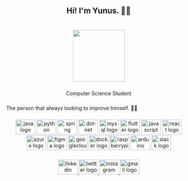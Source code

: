 <h2 align="center">Hi! I'm Yunus. 🙋‍♂️</h2>

###

<br clear="both">

<div align="center">
  <img height="141" src="https://media.giphy.com/media/kMdlyJ74u9khW/giphy.gif"  />
</div>

###

<p align="center">Computer Science Student</p>

###

<p align="left">The person that always looking to improve himself. 👨‍🍼</p>

###

<div align="center">
  <img src="https://cdn.jsdelivr.net/gh/devicons/devicon/icons/java/java-original.svg" height="40" width="53" alt="java logo"  />
  <img src="https://cdn.jsdelivr.net/gh/devicons/devicon/icons/python/python-original.svg" height="40" width="53" alt="python logo"  />
  <img src="https://cdn.jsdelivr.net/gh/devicons/devicon/icons/spring/spring-original.svg" height="40" width="53" alt="spring logo"  />
  <img src="https://cdn.jsdelivr.net/gh/devicons/devicon/icons/dot-net/dot-net-original.svg" height="40" width="53" alt="dot-net logo"  />
  <img src="https://cdn.jsdelivr.net/gh/devicons/devicon/icons/mysql/mysql-original.svg" height="40" width="53" alt="mysql logo"  />
  <img src="https://cdn.jsdelivr.net/gh/devicons/devicon/icons/flutter/flutter-original.svg" height="40" width="53" alt="flutter logo"  />
  <img src="https://cdn.jsdelivr.net/gh/devicons/devicon/icons/javascript/javascript-original.svg" height="40" width="53" alt="javascript logo"  />
  <img src="https://cdn.jsdelivr.net/gh/devicons/devicon/icons/react/react-original.svg" height="40" width="53" alt="react logo"  />
  <img src="https://cdn.jsdelivr.net/gh/devicons/devicon/icons/azure/azure-original.svg" height="40" width="53" alt="azure logo"  />
  <img src="https://cdn.jsdelivr.net/gh/devicons/devicon/icons/figma/figma-original.svg" height="40" width="53" alt="figma logo"  />
  <img src="https://cdn.jsdelivr.net/gh/devicons/devicon/icons/googlecloud/googlecloud-original.svg" height="40" width="53" alt="googlecloud logo"  />
  <img src="https://cdn.jsdelivr.net/gh/devicons/devicon/icons/docker/docker-original.svg" height="40" width="53" alt="docker logo"  />
  <img src="https://cdn.jsdelivr.net/gh/devicons/devicon/icons/raspberrypi/raspberrypi-original.svg" height="40" width="53" alt="raspberrypi logo"  />
  <img src="https://cdn.jsdelivr.net/gh/devicons/devicon/icons/arduino/arduino-original.svg" height="40" width="53" alt="arduino logo"  />
  <img src="https://cdn.jsdelivr.net/gh/devicons/devicon/icons/slack/slack-original.svg" height="40" width="53" alt="slack logo"  />
</div>

###



###

<div align="center">
  <a href="https://www.linkedin.com/in/ynskaydan/" target="_blank">
    <img src="https://raw.githubusercontent.com/maurodesouza/profile-readme-generator/master/src/assets/icons/social/linkedin/default.svg" width="52" height="40" alt="linkedin logo"  />
  </a>
  <a href="https://twitter.com/ynskaydan" target="_blank">
    <img src="https://raw.githubusercontent.com/maurodesouza/profile-readme-generator/master/src/assets/icons/social/twitter/default.svg" width="52" height="40" alt="twitter logo"  />
  </a>
  <a href="https://instagram.com/ynskaydan" target="_blank">
    <img src="https://raw.githubusercontent.com/maurodesouza/profile-readme-generator/master/src/assets/icons/social/instagram/default.svg" width="52" height="40" alt="instagram logo"  />
  </a>
  <a href="ynskaydan@gmail.com" target="_blank">
    <img src="https://raw.githubusercontent.com/maurodesouza/profile-readme-generator/master/src/assets/icons/social/gmail/default.svg" width="52" height="40" alt="gmail logo"  />
  </a>
</div>

###
